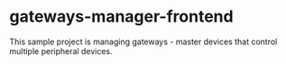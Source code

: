 # gateways-manager-frontend
This sample project is managing gateways - master devices that control multiple peripheral devices. 
